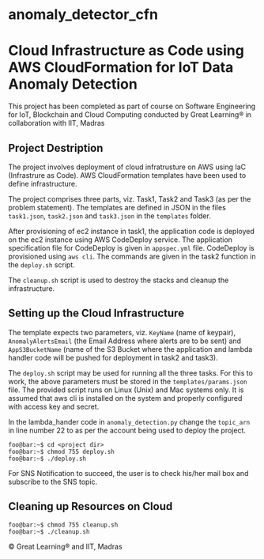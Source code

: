 # anomaly_detector_cfn
# Cloud Infrastructure as Code using AWS CloudFormation for IoT Data Anomaly Detection

This project has been completed as part of course on Software Engineering for IoT, Blockchain and Cloud Computing conducted by Great Learning&reg; in collaboration with IIT, Madras

##  Project Destription

The project involves deployment of cloud infratrusture on AWS using IaC (Infrastrure as Code). AWS CloudFormation templates have been used to define infrastructure.

The project comprises three parts, viz. Task1, Task2 and Task3 (as per the problem statement). The templates are defined in JSON in the files `task1.json`, `task2.json` and `task3.json` in the `templates` folder. 

After provisioning of ec2 instance in task1, the application code is deployed on the ec2 instance using AWS CodeDeploy service. The application specification file for CodeDeploy is given in `appspec.yml` file. CodeDeploy is provisioned using `aws cli`. The commands are given in the task2 function in the `deploy.sh` script.

The `cleanup.sh` script is used to destroy the stacks and cleanup the infrastructure.

## Setting up the Cloud Infrastructure

The template expects two parameters, viz. `KeyName` (name of keypair), `AnomalyAlertsEmail` (the Email Address where alerts are to be sent) and `AppS3BucketName` (name of the S3 Bucket where the application and lambda handler code will be pushed for deployment in task2 and task3).

The `deploy.sh` script may be used for running all the three tasks. For this to work, the above parameters must be stored in the `templates/params.json` file. The provided script runs on Linux (Unix) and Mac systems only. It is assumed that aws cli is installed on the system and properly configured with access key and secret.

In the lambda_hander code in `anomaly_detection.py` change the `topic_arn` in line number 22 to as per the account being used to deploy the project.

```console
foo@bar:~$ cd <project dir>
foo@bar:~$ chmod 755 deploy.sh
foo@bar:~$ ./deploy.sh
```

For SNS Notification to succeed, the user is to check his/her mail box and subscribe to the SNS topic. 

## Cleaning up Resources on Cloud

```console
foo@bar:~$ chmod 755 cleanup.sh
foo@bar:~$ ./cleanup.sh
```


&copy; Great Learning&reg; and IIT, Madras

